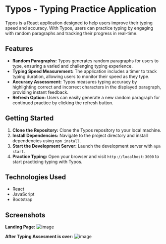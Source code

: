 # Typos - Typing Practice Application

Typos is a React application designed to help users improve their typing speed and accuracy. With Typos, users can practice typing by engaging with random paragraphs and tracking their progress in real-time.

## Features

- **Random Paragraphs:** Typos generates random paragraphs for users to type, ensuring a varied and challenging typing experience.
- **Typing Speed Measurement:** The application includes a timer to track typing duration, allowing users to monitor their speed as they type.
- **Accuracy Assessment:** Typos measures typing accuracy by highlighting correct and incorrect characters in the displayed paragraph, providing instant feedback.
- **Refresh Option:** Users can easily generate a new random paragraph for continued practice by clicking the refresh button.

## Getting Started

1. **Clone the Repository:** Clone the Typos repository to your local machine.
2. **Install Dependencies:** Navigate to the project directory and install dependencies using `npm install`.
3. **Start the Development Server:** Launch the development server with `npm start`.
4. **Practice Typing:** Open your browser and visit `http://localhost:3000` to start practicing typing with Typos.

## Technologies Used

- React
- JavaScript
- Bootstrap

## Screenshots

**Landing Page:**
![image](https://github.com/AmanKala/typos/assets/73444046/dfbb634d-39e3-487e-8f1c-8500a28d992f)

**After Typing Assesment is over:**
![image](https://github.com/AmanKala/typos/assets/73444046/8faaa53c-4d9c-4484-a2aa-6711de981651)

